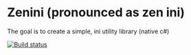 Zenini (pronounced as zen ini)
======

The goal is to create a simple, ini utility library (native c#)

[![Build status](https://ci.appveyor.com/api/projects/status/127gnjk5tdj84rw4)](https://ci.appveyor.com/project/tommarien/zenini)
